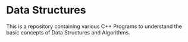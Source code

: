 # Data Structures




This is a repository containing various C++ Programs to understand the basic concepts of Data Structures and Algorithms.

